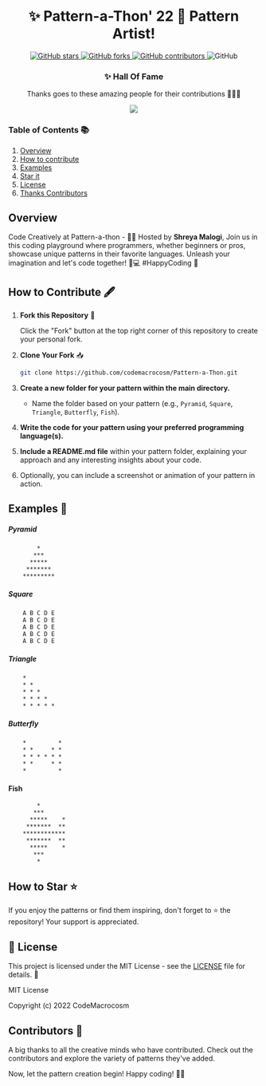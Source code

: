 
<div align="center">

# ✨ Pattern-a-Thon' 22 🎨 Pattern Artist! 

</div>
<p align="center">
  <a href="https://github.com/CodeMacrocosm/Pattern-a-Thon/stargazers">
    <img src="https://img.shields.io/github/stars/CodeMacrocosm/Pattern-a-Thon?style=flat-square" alt="GitHub stars">
  </a>
  <a href="https://github.com/CodeMacrocosm/Pattern-a-Thon/network">
    <img src="https://img.shields.io/github/forks/CodeMacrocosm/Pattern-a-Thon?style=flat-square" alt="GitHub forks">
  </a>
  <a href="https://github.com/codemacrocosm/Pattern-a-Thon/graphs/contributors">
    <img src="https://img.shields.io/github/contributors/codemacrocosm/Pattern-a-Thon.svg" alt="GitHub contributors">
  </a>
  <img src="https://img.shields.io/github/license/CodeMacrocosm/Pattern-a-Thon" alt="GitHub">
</p>

<div align="center">

### ✨ Hall Of Fame

Thanks goes to these amazing people for their contributions 🎉🎉🎉

<a href="https://github.com/codeMacrocosm/Pattern-a-Thon/graphs/contributors">
  <img src="https://contrib.rocks/image?repo=codeMacrocosm/Pattern-a-Thon" />
</a>

</div>




### Table of Contents 📚

1. [Overview](https://github.com/CodeMacrocosm/Pattern-a-Thon/edit/main/README.md#overview)
3. [How to contribute](https://github.com/CodeMacrocosm/Pattern-a-Thon/edit/main/README.md#how-to-contribute-%EF%B8%8F)
4. [Examples](https://github.com/CodeMacrocosm/Pattern-a-Thon/edit/main/README.md#examples-)
5. [Star it](https://github.com/CodeMacrocosm/Profile-a-Thon/edit/main/README.md#how-to-star-)
6. [License](https://github.com/CodeMacrocosm/Pattern-a-Thon/edit/main/README.md#-license)
7. [Thanks Contributors](https://github.com/CodeMacrocosm/Pattern-a-Thon/edit/main/README.md#contributors-)




## Overview 

Code Creatively at Pattern-a-thon - 🚀🎨 Hosted by **Shreya Malogi**, Join us in this coding playground where programmers, whether beginners or pros, showcase unique patterns in their favorite languages. Unleash your imagination and let's code together! 🌈💻 #HappyCoding 🌟


## How to Contribute 🖋️


1. **Fork this Repository** 🍴

   Click the "Fork" button at the top right corner of this repository to create your personal fork.

2. **Clone Your Fork** 📥

   ```bash
   git clone https://github.com/codemacrocosm/Pattern-a-Thon.git
   ```

3. **Create a new folder for your pattern within the main directory.**

   - Name the folder based on your pattern (e.g., `Pyramid`, `Square`, `Triangle`, `Butterfly`, `Fish`).

4. **Write the code for your pattern using your preferred programming language(s).**

5. **Include a README.md file** within your pattern folder, explaining your approach and any interesting insights about your code.

6. Optionally, you can include a screenshot or animation of your pattern in action.


## Examples 🌟

#####  Pyramid
```
        *    
       ***   
      *****  
     ******* 
    *********
```

#####  Square
```
    A B C D E
    A B C D E
    A B C D E
    A B C D E
    A B C D E
```

#####  Triangle
```
    * 
    * * 
    * * * 
    * * * * 
    * * * * * 
```

#####  Butterfly
```
    *         *
    * *     * *
    * * * * * *
    * *     * *
    *         *
```

####  Fish
```
        *
       ***
      *****    *
     *******  **
    ************
     *******  **
      *****    *
       ***
        *
```




## How to Star ⭐

If you enjoy the patterns or find them inspiring, don't forget to ⭐ the repository! Your support is appreciated.

## 📄 License

This project is licensed under the MIT License - see the [LICENSE](LICENSE) file for details. 📜

MIT License

Copyright (c) 2022 CodeMacrocosm


## Contributors 🙌

A big thanks to all the creative minds who have contributed. Check out the contributors and explore the variety of patterns they've added.

Now, let the pattern creation begin! Happy coding! 🎨✨

